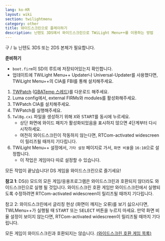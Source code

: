 ```yaml
---
lang: ko-KR
layout: wiki
section: twilightmenu
category: other
title: 와이드스크린으로 플레이하기
description: 닌텐도 3DS에서 와이드스크린으로 TWiLight Menu++를 이용하는 방법
---
```


구 / 뉴 닌텐도 3DS 또는 2DS 본체가 필요합니다.

**준비하기**
- `boot.firm`이 SD의 루트에 저장되어있는지 확인합니다.
- 업데이트에 TWiLight Menu++ Updater나 Universal-Updater를 사용했다면, TWiLight Menu++의 CIA를 FBI를 통해 설치해주세요.

1. [TWPatch](https://puu.sh/GoWHS/9459f224fb.cia) ([GBATemp 스레드](https://gbatemp.net/threads/twpatcher-ds-i-mode-screen-filters-and-patches.542694/))를 다운로드 해주세요.
1. Luma config에서, external FIRMs와 modules를 활성화해주세요.
1. TWPatch CIA를 설치해주세요.
1. TWPatch를 실행해주세요.
1. `TwlBg.cxi` 파일을 생성하기 위해 <kbd class="face">X</kbd>와 <kbd>START</kbd>를 동시에 누르세요.
   - 상단 화면에 와이드 패치가 활성화되었음을 표시하지 않으면 4단계부터 다시 시작하세요.
   - 여전히 와이드스크린이 작동하지 않는다면, RTCom-activated widescreen이 릴리즈될 때까지 기다립니다.
1. TWiLight Menu++ 설정에서, `기타 설정` 페이지로 가서, `화면 비율`을 `16:10`으로 설정합니다.
   - 이 작업은 게임마다 따로 설정할 수 있습니다.

모든 작업이 끝났습니다! DS 게임을 와이드스크린으로 즐기세요!

**참고 1**: DS(i) 모드의 모든 게임/응용프로그램은 와이드스크린과 호환되지 않더라도 와이드스크린으로 실행 될 것입니다. 와이드스크린 호환 게임만 와이드스크린에서 실행되도록 수정하려면 RTCom-activated widescreen이 릴리즈될 때까지 기다립니다.

참고 2: 와이드스크린에서 글리칭 현상 (화면이 깨지는 오류)를 보기 싫으시다면, TWLMenu++가 실행될 때 <kbd>START</kbd> 또는 <kbd>SELECT</kbd> 버튼을 누르지 마세요. 만약 화면 비율 설정이 보이지 않는다면, RTCom-activated widescreen이 릴리즈될 때까지 기다립니다.

모든 게임이 와이드스크린과 호환되지는 않습니다. [(와이드스크린 호환 게임 목록)](https://github.com/DS-Homebrew/TWiLightMenu/blob/master/7zfile/3DS%20-%20CFW%20users/Games%20supported%20with%20widescreen.txt)

